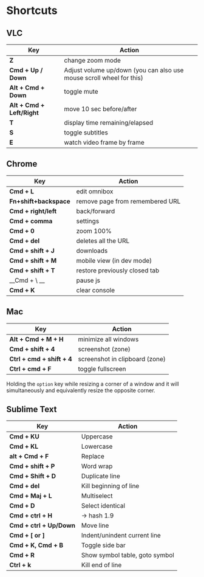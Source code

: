 # Shortcuts

## VLC
Key | Action
--- | ---
**Z**| change zoom mode
**Cmd + Up / Down**| Adjust volume up/down (you can also use mouse scroll wheel for this)
**Alt + Cmd + Down**| toggle mute
**Alt + Cmd + Left/Right**| move 10 sec before/after
**T**| display time remaining/elapsed
**S**| toggle subtitles
**E**| watch video frame by frame


## Chrome
Key | Action
--- | ---
**Cmd + L**| edit omnibox
**Fn+shift+backspace**| remove page from remembered URL
**Cmd + right/left**| back/forward
**Cmd + comma**| settings
**Cmd + 0**| zoom 100%
**Cmd + del**| deletes all the URL
**Cmd + shift + J**| downloads
**Cmd + shift + M**| mobile view (in dev mode)
**Cmd + shift + T**| restore previously closed tab
__Cmd + \ __| pause js
**Cmd + K**| clear console

## Mac
Key | Action
--- | ---
**Alt + Cmd + M + H**| minimize all windows
**Cmd + shift + 4**| screenshot (zone)
**Ctrl + cmd + shift + 4**| screenshot in clipboard (zone)
**Ctrl + cmd + F**| toggle fullscreen

Holding the `option` key while resizing a corner of a window and it will simultaneously and equivalently resize the opposite corner.

## Sublime Text
Key | Action
--- | ---
**Cmd + KU**|Uppercase
**Cmd + KL**|Lowercase
**alt + Cmd + F**|Replace
**Cmd + shift + P**|Word wrap
**Cmd + Shift + D**|Duplicate line
**Cmd + del**|Kill beginning of line
**Cmd + Maj + L**|Multiselect
**Cmd + D**|Select identical
**Cmd + ctrl + H**| -> hash 1.9
**Cmd + ctrl + Up/Down**|Move line
**Cmd + [ or ]**|Indent/unindent current line
**Cmd + K, Cmd + B**|Toggle side bar
**Cmd + R**|Show symbol table, goto symbol
**Ctrl + k**| Kill end of line

